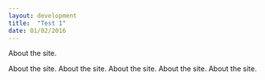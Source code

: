 ```yaml
---
layout: development
title:  "Test 1"
date: 01/02/2016
---
```

About the site.

About the site.
About the site.
About the site.
About the site.
About the site.
